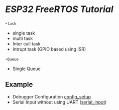 # _ESP32 FreeRTOS Tutorial_

-`task`
* single task
* multi task
* Inter call task
* Intrupt task (GPIO based using ISR)

-`Queue`
* Single Queue

## Example
* Debugger Configuration [config_setup](/vs_code_debugger_setup)
* Serial Input without using UART ([serial_input](/serial_input/))
